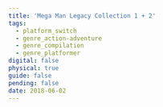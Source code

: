 ```yaml
---
title: 'Mega Man Legacy Collection 1 + 2'
tags:
  - platform_switch
  - genre_action-adventure
  - genre_compilation
  - genre_platformer
digital: false
physical: true
guide: false
pending: false
date: 2018-06-02
---
```

